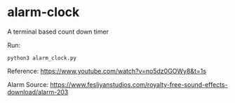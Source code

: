 # alarm-clock
A terminal based count down timer

Run: 
```
python3 alarm_clock.py
```

Reference: https://www.youtube.com/watch?v=no5dz0GOWy8&t=1s

Alarm Source: https://www.fesliyanstudios.com/royalty-free-sound-effects-download/alarm-203